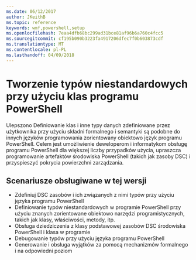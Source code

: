 ```yaml
---
ms.date: 06/12/2017
author: JKeithB
ms.topic: reference
keywords: wmf,powershell,setup
ms.openlocfilehash: 7eaa4dfb68bc299ad31bce81af96b6a760c4fcc5
ms.sourcegitcommit: cf195b090b3223fa4917206dfec7f0b603873cdf
ms.translationtype: MT
ms.contentlocale: pl-PL
ms.lasthandoff: 04/09/2018
---
```

# <a name="creating-custom-types-using-powershell-classes"></a>Tworzenie typów niestandardowych przy użyciu klas programu PowerShell

Ulepszono Definiowanie klas i inne typy danych zdefiniowane przez użytkownika przy użyciu składni formalnego i semantyki są podobne do innych języków programowania zorientowany obiektowo język programu PowerShell. Celem jest umożliwienie deweloperom i informatykom obsługę programu PowerShell dla większej liczby przypadków użycia, upraszcza programowanie artefaktów środowiska PowerShell (takich jak zasoby DSC) i przyspieszyć pokrycia powierzchni zarządzania.

## <a name="supported-scenarios-in-this-release"></a>Scenariusze obsługiwane w tej wersji

-   Zdefiniuj DSC zasobów i ich związanych z nimi typów przy użyciu języka programu PowerShell
-   Definiowanie typów niestandardowych w programie PowerShell przy użyciu znanych zorientowane obiektowo narzędzi programistycznych, takich jak klasy, właściwości, metody, itp.
-   Obsługa dziedziczenia z klasy podstawowej zasobów DSC środowiska PowerShell i klasa w programie
-   Debugowanie typów przy użyciu języka programu PowerShell
-   Generowanie i obsługa wyjątków za pomocą mechanizmów formalnego i na odpowiedni poziom